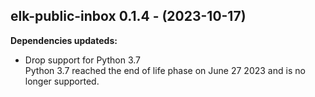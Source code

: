 ## elk-public-inbox 0.1.4 - (2023-10-17)

**Dependencies updateds:**

 * Drop support for Python 3.7\
   Python 3.7 reached the end of life phase on June 27 2023 and is no
   longer supported.

